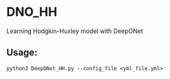# DNO_HH

Learning Hodgkin-Huxley model with DeepONet

## Usage:

`python3 DeepONet_HH.py --config_file <yml_file.yml>`
